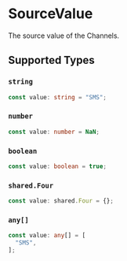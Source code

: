 # SourceValue

The source value of the Channels.


## Supported Types

### `string`

```typescript
const value: string = "SMS";
```

### `number`

```typescript
const value: number = NaN;
```

### `boolean`

```typescript
const value: boolean = true;
```

### `shared.Four`

```typescript
const value: shared.Four = {};
```

### `any[]`

```typescript
const value: any[] = [
  "SMS",
];
```


